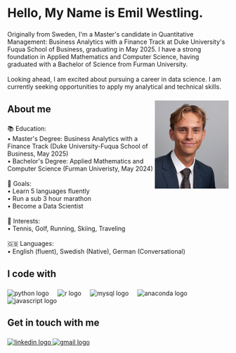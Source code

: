 <h1 align="left">Hello, My Name is Emil Westling.</h1>

###

<p align="left">Originally from Sweden, I'm a Master's candidate in Quantitative Management: Business Analytics with a Finance Track at Duke University's Fuqua School of Business, graduating in May 2025. I have a strong foundation in Applied Mathematics and Computer Science, having graduated with a Bachelor of Science from Furman University.<br><br>Looking ahead, I am excited about pursuing a career in data science. I am currently seeking opportunities to apply my analytical and technical skills.</p>

###

<img align="right" height="200" src="images/headshot.jpg"  />

###

<h2 align="left">About me</h2>

###

<p align="left">📚 Education:<br>• Master's Degree: Business Analytics with a Finance Track (Duke University-Fuqua School of Business, May 2025)<br>• Bachelor's Degree: Applied Mathematics and Computer Science (Furman Univeristy, May 2024)<br><br>🎯 Goals: <br>• Learn 5 languages fluently<br>• Run a sub 3 hour marathon<br>• Become a Data Scientist<br><br>🎿 Interests:<br>• Tennis, Golf, Running, Skiing, Traveling<br><br>🇬🇧 Languages:<br>• English (fluent), Swedish (Native), German (Conversational)</p>

###

<h2 align="left">I code with</h2>

###

<div align="left">
  <img src="https://cdn.jsdelivr.net/gh/devicons/devicon/icons/python/python-original.svg" height="40" alt="python logo"  />
  <img width="12" />
  <img src="https://cdn.jsdelivr.net/gh/devicons/devicon/icons/r/r-original.svg" height="40" alt="r logo"  />
  <img width="12" />
  <img src="https://cdn.jsdelivr.net/gh/devicons/devicon/icons/mysql/mysql-original.svg" height="40" alt="mysql logo"  />
  <img width="12" />
  <img src="https://cdn.jsdelivr.net/gh/devicons/devicon/icons/anaconda/anaconda-original.svg" height="40" alt="anaconda logo"  />
  <img width="12" />
  <img src="https://cdn.jsdelivr.net/gh/devicons/devicon/icons/javascript/javascript-original.svg" height="40" alt="javascript logo"  />
</div>

###

<h2 align="left">Get in touch with me</h2>

###

<div align="left">
  <a href="https://www.linkedin.com/in/emil-westling" target="_blank">
    <img src="https://raw.githubusercontent.com/maurodesouza/profile-readme-generator/master/src/assets/icons/social/linkedin/default.svg" width="52" height="40" alt="linkedin logo"  />
  </a>
  <a href="Westling01@gmail.com" target="_blank">
    <img src="https://raw.githubusercontent.com/maurodesouza/profile-readme-generator/master/src/assets/icons/social/gmail/default.svg" width="52" height="40" alt="gmail logo"  />
  </a>
</div>
